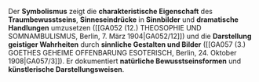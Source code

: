 
Der **Symbolismus** zeigt die **charakteristische Eigenschaft** des **Traumbewusstseins**, **Sinneseindrücke** in **Sinnbilder** und **dramatische Handlungen** umzusetzen ([[GA052 (12.) THEOSOPHIE UND SOMNAMBULISMUS, Berlin, 7. März 1904|GA052/12]]) und die **Darstellung geistiger Wahrheiten** durch **sinnliche Gestalten und Bilder** ([[GA057 (3.) GOETHES GEHEIME OFFENBARUNG ESOTERISCH, Berlin, 24. Oktober 1908|GA057/3]]). Er dokumentiert **natürliche Bewusstseinsformen** und **künstlerische Darstellungsweisen**.
